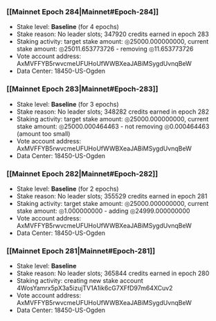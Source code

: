 ### [[Mainnet Epoch 284|Mainnet#Epoch-284]]
* Stake level: **Baseline** (for 4 epochs)
* Stake reason: No leader slots; 347920 credits earned in epoch 283
* Staking activity: target stake amount: ◎25000.000000000, current stake amount: ◎25011.653773726 - removing ◎11.653773726
* Vote account address: AxMVFFYB5rwvcmeUFUHoUfWWBXeaJABiMSygdUvnqBeW
* Data Center: 18450-US-Ogden
### [[Mainnet Epoch 283|Mainnet#Epoch-283]]
* Stake level: **Baseline** (for 3 epochs)
* Stake reason: No leader slots; 348282 credits earned in epoch 282
* Staking activity: target stake amount: ◎25000.000000000, current stake amount: ◎25000.000464463 - not removing ◎0.000464463 (amount too small)
* Vote account address: AxMVFFYB5rwvcmeUFUHoUfWWBXeaJABiMSygdUvnqBeW
* Data Center: 18450-US-Ogden
### [[Mainnet Epoch 282|Mainnet#Epoch-282]]
* Stake level: **Baseline** (for 2 epochs)
* Stake reason: No leader slots; 355529 credits earned in epoch 281
* Staking activity: target stake amount: ◎25000.000000000, current stake amount: ◎1.000000000 - adding ◎24999.000000000
* Vote account address: AxMVFFYB5rwvcmeUFUHoUfWWBXeaJABiMSygdUvnqBeW
* Data Center: 18450-US-Ogden
### [[Mainnet Epoch 281|Mainnet#Epoch-281]]
* Stake level: **Baseline**
* Stake reason: No leader slots; 365844 credits earned in epoch 280
* Staking activity: creating new stake account 4WosYamrx5pX3a5izujTV1A1ik6cG7XFfD97m64XCuv2
* Vote account address: AxMVFFYB5rwvcmeUFUHoUfWWBXeaJABiMSygdUvnqBeW
* Data Center: 18450-US-Ogden